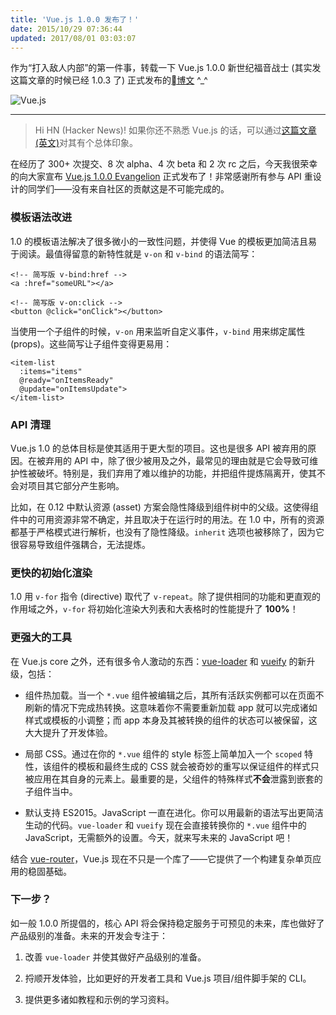```yaml
---
title: 'Vue.js 1.0.0 发布了！'
date: 2015/10/29 07:36:44
updated: 2017/08/01 03:03:07
---
```


作为“打入敌人内部”的第一件事，转载一下 Vue.js 1.0.0 新世纪福音战士 (其实发这篇文章的时候已经 1.0.3 了) 正式发布的[博文](http://vuejs.org/2015/10/26/1.0.0-release/) ^_^

![Vue.js](/uploads/2015/10/2139857295.png)

----

> Hi HN (Hacker News)! 如果你还不熟悉 Vue.js 的话，可以通过[这篇文章 (英文)](http://blog.evanyou.me/2015/10/25/vuejs-re-introduction/)对其有个总体印象。

在经历了 300+ 次提交、8 次 alpha、4 次 beta 和 2 次 rc 之后，今天我很荣幸的向大家宣布 [Vue.js 1.0.0 Evangelion](https://github.com/vuejs/vue/releases/tag/1.0.0) 正式发布了！非常感谢所有参与 API 重设计的同学们——没有来自社区的贡献这是不可能完成的。

<!--more-->

### 模板语法改进

1.0 的模板语法解决了很多微小的一致性问题，并使得 Vue 的模板更加简洁且易于阅读。最值得留意的新特性就是 `v-on` 和 `v-bind` 的语法简写：

    <!-- 简写版 v-bind:href -->
    <a :href="someURL"></a>
    
    <!-- 简写版 v-on:click -->
    <button @click="onClick"></button>

当使用一个子组件的时候，`v-on` 用来监听自定义事件，`v-bind` 用来绑定属性 (props)。这些简写让子组件变得更易用：

    <item-list
      :items="items"
      @ready="onItemsReady"
      @update="onItemsUpdate">
    </item-list>

### API 清理

Vue.js 1.0 的总体目标是使其适用于更大型的项目。这也是很多 API 被弃用的原因。在被弃用的 API 中，除了很少被用及之外，最常见的理由就是它会导致可维护性被破坏。特别是，我们弃用了难以维护的功能，并把组件提炼隔离开，使其不会对项目其它部分产生影响。

比如，在 0.12 中默认资源 (asset) 方案会隐性降级到组件树中的父级。这使得组件中的可用资源非常不确定，并且取决于在运行时的用法。在 1.0 中，所有的资源都基于严格模式进行解析，也没有了隐性降级。`inherit` 选项也被移除了，因为它很容易导致组件强耦合，无法提炼。

### 更快的初始化渲染

1.0 用 `v-for` 指令 (directive) 取代了 `v-repeat`。除了提供相同的功能和更直观的作用域之外，`v-for` 将初始化渲染大列表和大表格时的性能提升了 **100%**！

### 更强大的工具

在 Vue.js core 之外，还有很多令人激动的东西：[vue-loader](https://github.com/vuejs/vue-loader) 和 [vueify](https://github.com/vuejs/vueify) 的新升级，包括：

- 组件热加载。当一个 `*.vue` 组件被编辑之后，其所有活跃实例都可以在页面不刷新的情况下完成热转换。这意味着你不需要重新加载 app 就可以完成诸如样式或模板的小调整；而 app 本身及其被转换的组件的状态可以被保留，这大大提升了开发体验。

- 局部 CSS。通过在你的 `*.vue` 组件的 style 标签上简单加入一个 `scoped` 特性，该组件的模板和最终生成的 CSS 就会被奇妙的重写以保证组件的样式只被应用在其自身的元素上。最重要的是，父组件的特殊样式**不会**泄露到嵌套的子组件当中。

- 默认支持 ES2015。JavaScript 一直在进化。你可以用最新的语法写出更简洁生动的代码。`vue-loader` 和 `vueify` 现在会直接转换你的 `*.vue` 组件中的 JavaScript，无需额外的设置。今天，就来写未来的 JavaScript 吧！

结合 [vue-router](https://github.com/vuejs/vue-router)，Vue.js 现在不只是一个库了——它提供了一个构建复杂单页应用的稳固基础。

### 下一步？

如一般 1.0.0 所提倡的，核心 API 将会保持稳定服务于可预见的未来，库也做好了产品级别的准备。未来的开发会专注于：

1. 改善 `vue-loader` 并使其做好产品级别的准备。

2. 捋顺开发体验，比如更好的开发者工具和 Vue.js 项目/组件脚手架的 CLI。

3. 提供更多诸如教程和示例的学习资料。